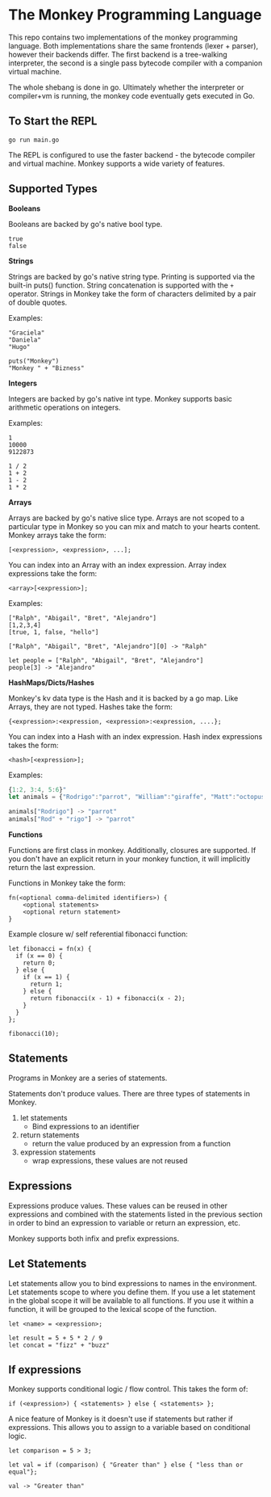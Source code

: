 # The Monkey Programming Language

This repo contains two implementations of the monkey programming language. Both implementations share the same frontends (lexer + parser), however their backends differ. The first backend is a tree-walking interpreter, the second is a single pass bytecode compiler with a companion virtual machine.

The whole shebang is done in go. Ultimately whether the interpreter or compiler+vm is running, the monkey code eventually gets executed in Go.

## To Start the REPL
`go run main.go`

The REPL is configured to use the faster backend - the bytecode compiler and virtual machine. Monkey supports a wide variety of features.

## Supported Types

**Booleans**

Booleans are backed by go's native bool type.


```
true
false
```

**Strings**

Strings are backed by go's native string type. Printing is supported via the built-in puts() function. String concatenation is supported with the `+` operator. Strings in Monkey take the form of characters delimited by a pair of double quotes.

Examples:


```
"Graciela"
"Daniela"
"Hugo"

puts("Monkey")
"Monkey " + "Bizness"
```

**Integers**

Integers are backed by go's native int type. Monkey supports basic arithmetic operations on integers.

Examples:


```
1
10000
9122873

1 / 2
1 + 2
1 - 2
1 * 2
```

**Arrays**

Arrays are backed by go's native slice type. Arrays are not scoped to a particular type in Monkey so you can mix and match to your hearts content. Monkey arrays take the form:

`[<expression>, <expression>, ...];`

You can index into an Array with an index expression. Array index expressions take the form:

 `<array>[<expression>];`

Examples:


```
["Ralph", "Abigail", "Bret", "Alejandro"]
[1,2,3,4]
[true, 1, false, "hello"]

["Ralph", "Abigail", "Bret", "Alejandro"][0] -> "Ralph"

let people = ["Ralph", "Abigail", "Bret", "Alejandro"]
people[3] -> "Alejandro"
```


**HashMaps/Dicts/Hashes**

Monkey's kv data type is the Hash and it is backed by a go map. Like Arrays, they are not typed. Hashes take the form:

`{<expression>:<expression, <expression>:<expression, ....};`

You can index into a Hash with an index expression. Hash index expressions takes the form:

 `<hash>[<expression>];`

Examples:

```javascript
{1:2, 3:4, 5:6}"
let animals = {"Rodrigo":"parrot", "William":"giraffe", "Matt":"octopus"}"

animals["Rodrigo"] -> "parrot"
animals["Rod" + "rigo"] -> "parrot"

```

**Functions**

Functions are first class in monkey. Additionally, closures are supported. If you don't have an explicit return in your monkey function, it will implicitly return the last expression.

Functions in Monkey take the form:

```
fn(<optional comma-delimited identifiers>) {
    <optional statements>
    <optional return statement>
}
```

Example closure w/ self referential fibonacci function:

```
let fibonacci = fn(x) {
  if (x == 0) {
    return 0;
  } else {
    if (x == 1) {
      return 1;
    } else {
      return fibonacci(x - 1) + fibonacci(x - 2);
    }
  }
};

fibonacci(10);
```

## Statements

Programs in Monkey are a series of statements.

Statements don't produce values. There are three types of statements in Monkey.

1. let statements
    - Bind expressions to an identifier
2. return statements
    - return the value produced by an expression from a function
3. expression statements
    - wrap expressions, these values are not reused


## Expressions

Expressions produce values. These values can be reused in other expressions and combined with the statements listed in the previous section in order to bind an expression to variable or return an expression, etc.

Monkey supports both infix and prefix expressions.

## Let Statements

Let statements allow you to bind expressions to names in the environment. Let statements scope to where you define them. If you use a let statement in the global scope it will be available to all functions. If you use it within a function, it will be grouped to the lexical scope of the function.

`let <name> = <expression>;`

```
let result = 5 + 5 * 2 / 9
let concat = "fizz" + "buzz"
```


## If expressions

Monkey supports conditional logic / flow control. This takes the form of:

`if (<expression>) { <statements> } else { <statements> };`

A nice feature of Monkey is it doesn't use if statements but rather if expressions. This allows you to assign to a variable based on conditional logic.

```
let comparison = 5 > 3;

let val = if (comparison) { "Greater than" } else { "less than or equal"};

val -> "Greater than"
```